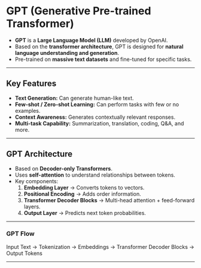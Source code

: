 # GPT (Generative Pre-trained Transformer)

- **GPT** is a **Large Language Model (LLM)** developed by OpenAI.  
- Based on the **transformer architecture**, GPT is designed for **natural language understanding and generation**.  
- Pre-trained on **massive text datasets** and fine-tuned for specific tasks.  

---

## Key Features

- **Text Generation:** Can generate human-like text.  
- **Few-shot / Zero-shot Learning:** Can perform tasks with few or no examples.  
- **Context Awareness:** Generates contextually relevant responses.  
- **Multi-task Capability:** Summarization, translation, coding, Q&A, and more.

---

## GPT Architecture

- Based on **Decoder-only Transformers**.  
- Uses **self-attention** to understand relationships between tokens.  
- Key components:  
  1. **Embedding Layer** → Converts tokens to vectors.  
  2. **Positional Encoding** → Adds order information.  
  3. **Transformer Decoder Blocks** → Multi-head attention + feed-forward layers.  
  4. **Output Layer** → Predicts next token probabilities.
 
---

### GPT Flow

Input Text → Tokenization → Embeddings → Transformer Decoder Blocks → Output Tokens

---
